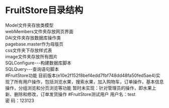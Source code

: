 # FruitStore目录结构
Model文件夹存放类模型<br/>
webMembers文件夹存放网页界面<br/>
DAl文件夹存放数据库操作类<br/>
pagebase.master作为母版页<br/>
css文件夹下存放样式表<br/>
image文件夹存放所有图片<br/>
SQLConfigure---构建数据库脚本<br/>
SQLQuery---查询语句脚本<br/>
#FruitStore功能
目前版本(e10e2f152f8bef4edd7fbf748dd48fa50fed5ae4)实现了所有用户操作，包括浏览水果，搜索水果，加入购物车，订单操作，基本信息操作，分组浏览和分页浏览等功能
暂时未实现：针对管理员的操作，即水果上新、删除和修改，订单发货操作
#FruitStore测试用户
用户名：test <br/>
密  码：123123

